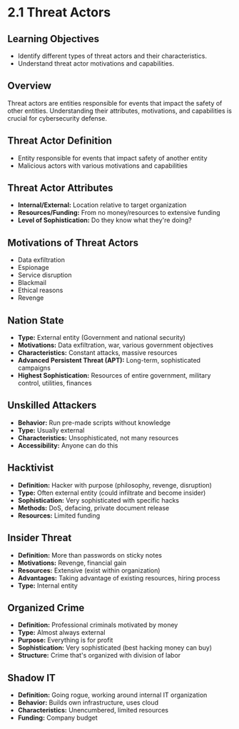 # 2.1 Threat Actors

## Learning Objectives
- Identify different types of threat actors and their characteristics.
- Understand threat actor motivations and capabilities.

## Overview
Threat actors are entities responsible for events that impact the safety of other entities. Understanding their attributes, motivations, and capabilities is crucial for cybersecurity defense.

## Threat Actor Definition
- Entity responsible for events that impact safety of another entity
- Malicious actors with various motivations and capabilities

## Threat Actor Attributes
- **Internal/External:** Location relative to target organization
- **Resources/Funding:** From no money/resources to extensive funding
- **Level of Sophistication:** Do they know what they're doing?

## Motivations of Threat Actors
- Data exfiltration
- Espionage
- Service disruption
- Blackmail
- Ethical reasons
- Revenge

## Nation State
- **Type:** External entity (Government and national security)
- **Motivations:** Data exfiltration, war, various government objectives
- **Characteristics:** Constant attacks, massive resources
- **Advanced Persistent Threat (APT):** Long-term, sophisticated campaigns
- **Highest Sophistication:** Resources of entire government, military control, utilities, finances

## Unskilled Attackers
- **Behavior:** Run pre-made scripts without knowledge
- **Type:** Usually external
- **Characteristics:** Unsophisticated, not many resources
- **Accessibility:** Anyone can do this

## Hacktivist
- **Definition:** Hacker with purpose (philosophy, revenge, disruption)
- **Type:** Often external entity (could infiltrate and become insider)
- **Sophistication:** Very sophisticated with specific hacks
- **Methods:** DoS, defacing, private document release
- **Resources:** Limited funding

## Insider Threat
- **Definition:** More than passwords on sticky notes
- **Motivations:** Revenge, financial gain
- **Resources:** Extensive (exist within organization)
- **Advantages:** Taking advantage of existing resources, hiring process
- **Type:** Internal entity

## Organized Crime
- **Definition:** Professional criminals motivated by money
- **Type:** Almost always external
- **Purpose:** Everything is for profit
- **Sophistication:** Very sophisticated (best hacking money can buy)
- **Structure:** Crime that's organized with division of labor

## Shadow IT
- **Definition:** Going rogue, working around internal IT organization
- **Behavior:** Builds own infrastructure, uses cloud
- **Characteristics:** Unencumbered, limited resources
- **Funding:** Company budget
